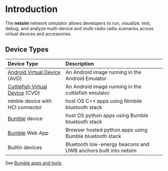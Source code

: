 # Introduction

The **netsim** network simulator allows developers to run, visualize, test,
debug, and analyze multi-device and multi-radio radio scenarios across virtual
devices and accessories.

## Device Types

| Device Type                                                  |     Description                           |
|:-------------------------------------------------------------|:------------------------------------------|
| [Android Virtual Device](https://developer.android.com/studio/run/emulator) (AVD)                                 | An Android image running in the Android Emulator  |
| [Cuttlefish Virtual Device](https://source.android.com/docs/setup/create/cuttlefish) (CVD)                              | An Android image running in the cuttlefish emulator |
| nimble device with HCI connector                             | host OS C++ apps using Nimbile bluetooth stack |
| [Bumble](https://github.com/google/bumble) device            | host OS python apps using Bumble bluetooth stack |
| [Bumble](https://github.com/google/bumble) Web App           | Browser hosted python apps using Bumble bluetooth stack |
| Builtin devices                                              | Bluetooth low-energy beacons and UWB anchors built into netsim |

See [Bumble apps and tools](https://github.com/google/bumble/blob/main/docs/mkdocs/src/apps_and_tools/index.md).




